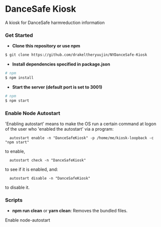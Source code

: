 # DanceSafe Kiosk

A kiosk for DanceSafe harmreduction information

### Get Started
- **Clone this repository or use npm**
```bash
$ git clone https://github.com/drakeltheryuujin/NYDanceSafe-Kiosk
```

- **Install dependencies specified in package.json**  
```bash
# npm
$ npm install
```
- **Start the server (default port is set to 3001)**
```bash
# npm
$ npm start
```
### Enable Node Autostart
'Enabling autostart' means to make the OS run a certain command at logon of the user who 'enabled the autostart' via a program:
```
  autostart enable -n "DanceSafeKiosk" -p /home/me/kiosk-loopback -c "npm start"
```
to enable,
```
  autostart check -n "DanceSafeKiosk"
```
to see if it is enabled, and:
```
  autostart disable -n "DanceSafeKiosk"
```
to disable it.

### Scripts
- **npm run clean** or **yarn clean**: Removes the bundled files.

Enable node-autostart

